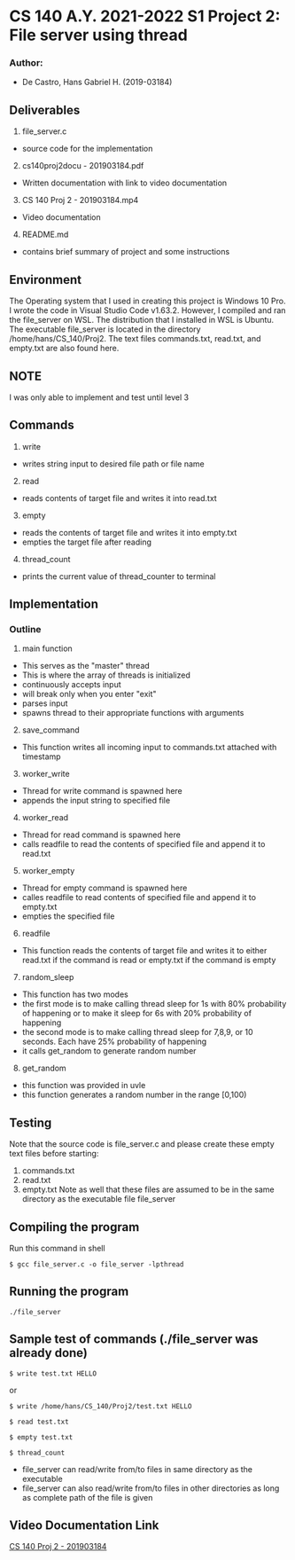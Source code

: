 # CS 140 A.Y. 2021-2022 S1 Project 2: File server using thread

### Author:
- De Castro, Hans Gabriel H. (2019-03184)
## Deliverables
1. file_server.c
- source code for the implementation
2. cs140proj2docu - 201903184.pdf
- Written documentation with link to video documentation
3. CS 140 Proj 2 - 201903184.mp4
- Video documentation
4. README.md
- contains brief summary of project and some instructions
## Environment
The Operating system that I used in creating this project is Windows 10 Pro. I wrote the code in Visual Studio Code v1.63.2. However, I compiled and ran the file_server on WSL. The distribution that I installed in WSL is Ubuntu. The executable file_server is located in the directory /home/hans/CS_140/Proj2. The text files commands.txt, read.txt, and empty.txt are also found here.
## NOTE
I was only able to implement and test until level 3
## Commands
1. write <file path or name> <string input>
- writes string input to desired file path or file name
2. read <file path or name>
- reads contents of target file and writes it into read.txt
3. empty <file path or name>
- reads the contents of target file and writes it into empty.txt
- empties the target file after reading
4. thread_count
- prints the current value of thread_counter to terminal
## Implementation
### Outline
1. main function
- This serves as the "master" thread
- This is where the array of threads is initialized
- continuously accepts input
- will break only when you enter "exit"
- parses input
- spawns thread to their appropriate functions with arguments
2. save_command
- This function writes all incoming input to commands.txt attached with timestamp
3. worker_write
- Thread for write command is spawned here
- appends the input string to specified file
4. worker_read
- Thread for read command is spawned here
- calls readfile to read the contents of specified file and append it to read.txt
5. worker_empty
- Thread for empty command is spawned here
- calles readfile to read contents of specified file and append it to empty.txt
- empties the specified file
6. readfile
- This function reads the contents of target file and writes it to either read.txt if the command is read or empty.txt if the command is empty
7. random_sleep
- This function has two modes
- the first mode is to make calling thread sleep for 1s with 80% probability of happening or to make it sleep for 6s with 20% probability of happening
- the second mode is to make calling thread sleep for 7,8,9, or 10 seconds. Each have 25% probability of happening
- it calls get_random to generate random number
8. get_random
- this function was provided in uvle
- this function generates a random number in the range [0,100)
## Testing
Note that the source code is file_server.c and please create these empty text files before starting:
1. commands.txt
2. read.txt
3. empty.txt
Note as well that these files are assumed to be in the same directory as the executable file file_server
## Compiling the program
Run this command in shell
```
$ gcc file_server.c -o file_server -lpthread
```
## Running the program
```
./file_server
```
## Sample test of commands (./file_server was already done)
```
$ write test.txt HELLO
```
or
```
$ write /home/hans/CS_140/Proj2/test.txt HELLO
```
```
$ read test.txt
```
```
$ empty test.txt
```
```
$ thread_count
```
- file_server can read/write from/to files in same directory as the executable
- file_server can also read/write from/to files in other directories as long as complete path of the file is given

## Video Documentation Link
[CS 140 Proj 2 - 201903184](https://drive.google.com/file/d/1dDvq2kthdnKHzEM3irLlxAcxK36rF_mR/view?usp=sharing)
